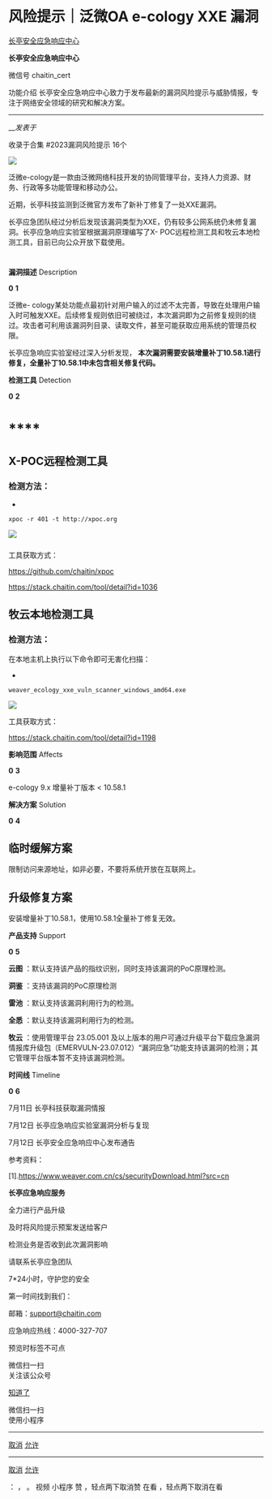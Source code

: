 #  风险提示｜泛微OA e-cology XXE 漏洞

[ 长亭安全应急响应中心 ](javascript:void\(0\);)

**长亭安全应急响应中心** ![]()

微信号 chaitin_cert

功能介绍 长亭安全应急响应中心致力于发布最新的漏洞风险提示与威胁情报，专注于网络安全领域的研究和解决方案。

____

___发表于_

收录于合集 #2023漏洞风险提示 16个

![](https://gitee.com/fuli009/images/raw/master/public/20230714181033.png)

  

泛微e-cology是一款由泛微网络科技开发的协同管理平台，支持人力资源、财务、行政等多功能管理和移动办公。

  

近期，长亭科技监测到泛微官方发布了新补丁修复了一处XXE漏洞。

  

长亭应急团队经过分析后发现该漏洞类型为XXE，仍有较多公网系统仍未修复漏洞。长亭应急响应实验室根据漏洞原理编写了X-
POC远程检测工具和牧云本地检测工具，目前已向公众开放下载使用。

  

#

  
 **漏洞描述**  Description  
  
 **0** **1**

泛微e-
cology某处功能点最初针对用户输入的过滤不太完善，导致在处理用户输入时可触发XXE。后续修复规则依旧可被绕过，本次漏洞即为之前修复规则的绕过。攻击者可利用该漏洞列目录、读取文件，甚至可能获取应用系统的管理员权限。

  

长亭应急响应实验室经过深入分析发现， **本次漏洞需要安装增量补丁10.58.1进行修复，全量补丁10.58.1中未包含相关修复代码。**

  

  
 **检测工具**  Detection  
  
 **0** **2**

#

#  ****

##  **X-POC远程检测工具**

###  检测方法：

  * 

    
    
    xpoc -r 401 -t http://xpoc.org

![](https://gitee.com/fuli009/images/raw/master/public/20230714181034.png)

###

工具获取方式：

https://github.com/chaitin/xpoc

https://stack.chaitin.com/tool/detail?id=1036

##  **牧云本地检测工具**

###  检测方法：

在本地主机上执行以下命令即可无害化扫描：

  * 

    
    
    weaver_ecology_xxe_vuln_scanner_windows_amd64.exe

![](https://gitee.com/fuli009/images/raw/master/public/20230714181035.png)

工具获取方式：

https://stack.chaitin.com/tool/detail?id=1198

  

  
 **影响范围**  Affects  
  
 **0** **3**

e-cology 9.x 增量补丁版本 < 10.58.1

  

  
 **解决方案**  Solution  
  
 **0** **4**

##  **临时缓解方案**

限制访问来源地址，如非必要，不要将系统开放在互联网上。

##  **升级修复方案**

安装增量补丁10.58.1，使用10.58.1全量补丁修复无效。

  

  
 **产品支持**  Support  
  
 **0** **5**

 **云图** ：默认支持该产品的指纹识别，同时支持该漏洞的PoC原理检测。

 **洞鉴** ：支持该漏洞的PoC原理检测

 **雷池** ：默认支持该漏洞利用行为的检测。

 **全悉** ：默认支持该漏洞利用行为的检测。

 **牧云** ：使用管理平台 23.05.001
及以上版本的用户可通过升级平台下载应急漏洞情报库升级包（EMERVULN-23.07.012）“漏洞应急”功能支持该漏洞的检测；其它管理平台版本暂不支持该漏洞检测。

  

  
 **时间线**  Timeline  
  
 **0** **6**

7月11日 长亭科技获取漏洞情报

7月12日 长亭应急响应实验室漏洞分析与复现

7月12日 长亭安全应急响应中心发布通告

  

参考资料：

[1].https://www.weaver.com.cn/cs/securityDownload.html?src=cn

  

  
  
  
 **长亭应急响应服务**  
  
  

全力进行产品升级

及时将风险提示预案发送给客户

检测业务是否收到此次漏洞影响

请联系长亭应急团队

7*24小时，守护您的安全

  

第一时间找到我们：

邮箱：support@chaitin.com

应急响应热线：4000-327-707

预览时标签不可点

微信扫一扫  
关注该公众号

[知道了](javascript:;)

微信扫一扫  
使用小程序

****

[取消](javascript:void\(0\);) [允许](javascript:void\(0\);)

****

[取消](javascript:void\(0\);) [允许](javascript:void\(0\);)

： ， 。   视频 小程序 赞 ，轻点两下取消赞 在看 ，轻点两下取消在看

